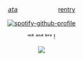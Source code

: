 <div id="header" align="center">

[𝘢𝘵𝘢](https://spiritbox.atabook.org/)   　   　   　   　   　  [rentry](https://rentry.co/owllll) 

[![spotify-github-profile](https://spotify-github-profile.kittinanx.com/api/view?uid=31vqck2xnl327xecntooe7ptxtrq&cover_image=true&theme=natemoo-re&show_offline=false&background_color=121212&interchange=true&bar_color=ff0000&bar_color_cover=false)](https://spotify-github-profile.kittinanx.com/api/view?uid=31vqck2xnl327xecntooe7ptxtrq&redirect=true)

ᵐᵉ ᵃⁿᵈ ᵇʳᵒ !

![](https://64.media.tumblr.com/1a3704fb7e569802fe5e710ba4564f8c/a644a61b0da33845-07/s1280x1920/a9fe0499305f2493db2d0d981a214be1703aa3f6.jpg) 
